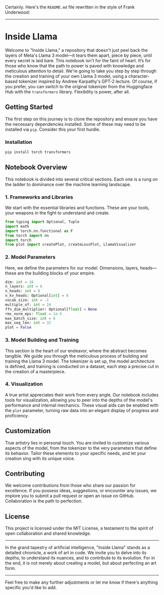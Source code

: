 Certainly. Here's the `README.md` file rewritten in the style of Frank Underwood:

---

# Inside Llama

Welcome to "Inside Llama," a repository that doesn't just peel back the layers of Meta's Llama 3 model—it tears them apart, piece by piece, until every secret is laid bare. This notebook isn't for the faint of heart. It’s for those who know that the path to power is paved with knowledge and meticulous attention to detail. We're going to take you step by step through the creation and training of your own Llama 3 model, using a character-based tokenizer inspired by Andrew Karpathy's GPT-2 lecture. Of course, if you prefer, you can switch to the original tokenizer from the Huggingface Hub with the `transformers` library. Flexibility is power, after all.

## Getting Started

The first step on this journey is to clone the repository and ensure you have the necessary dependencies installed. Some of these may need to be installed via `pip`. Consider this your first hurdle.

### Installation

```bash
pip install torch transformers
```

## Notebook Overview

This notebook is divided into several critical sections. Each one is a rung on the ladder to dominance over the machine learning landscape.

### 1. Frameworks and Libraries

We start with the essential libraries and functions. These are your tools, your weapons in the fight to understand and create.

```python
from typing import Optional, Tuple
import math
import torch.nn.functional as F
from torch import nn
import torch
from plot import createPlot, createLossPlot, LlamaVisualizer
```

### 2. Model Parameters

Here, we define the parameters for our model. Dimensions, layers, heads—these are the building blocks of your empire.

```python
dim: int = 16
n_layers: int = 6
n_heads: int = 8
n_kv_heads: Optional[int] = 8
vocab_size: int = -1
multiple_of: int = 24
ffn_dim_multiplier: Optional[float] = None
rms_norm_eps: float = 1e-5
max_batch_size: int = 6
max_seq_len: int = 32
plot = False
```

### 3. Model Building and Training

This section is the heart of our endeavor, where the abstract becomes tangible. We guide you through the meticulous process of building and training the Llama 3 model. The tokenizer is set up, the model architecture is defined, and training is conducted on a dataset, each step a precise cut in the creation of a masterpiece.

### 4. Visualization

A true artist appreciates their work from every angle. Our notebook includes tools for visualization, allowing you to peer into the depths of the model's performance and internal mechanics. These visual aids can be enabled with the `plot` parameter, turning raw data into an elegant display of progress and proficiency.

## Customization

True artistry lies in personal touch. You are invited to customize various aspects of the model, from the tokenizer to the very parameters that define its behavior. Tailor these elements to your specific needs, and let your creation sing with its unique voice.

## Contributing

We welcome contributions from those who share our passion for excellence. If you possess ideas, suggestions, or encounter any issues, we implore you to submit a pull request or open an issue on GitHub. Collaboration is the path to perfection.

## License

This project is licensed under the MIT License, a testament to the spirit of open collaboration and shared knowledge.

---

In the grand tapestry of artificial intelligence, "Inside Llama" stands as a detailed chronicle, a work of art in code. We invite you to delve into its depths, to understand its nuances, and to contribute to its evolution. For in the end, it is not merely about creating a model, but about perfecting an art form.

---

Feel free to make any further adjustments or let me know if there's anything specific you'd like to add.